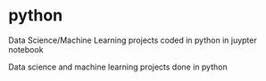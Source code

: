 # python
Data Science/Machine Learning projects coded in python in juypter notebook

Data science and machine learning projects done in python 
